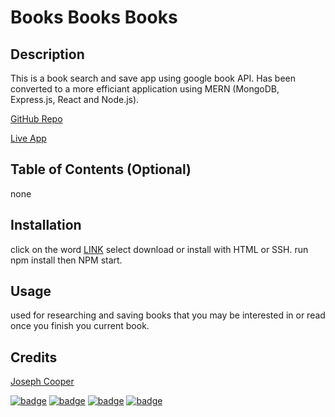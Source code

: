 
  # Books Books Books
  
      
  ## Description 
      
This is a book search and save app using google book API. Has been converted to a more efficiant application using MERN (MongoDB, Express.js, React and Node.js).
      
  [GitHub Repo](https://github.com/JosephJamesCoop/books-books-books)
      
   [Live App](https://protected-brushlands-50335.herokuapp.com/)
      
  ## Table of Contents (Optional)
      
  none
      
      
  ## Installation
      
  click on the word [LINK](https://github.com/JosephJamesCoop/books-books-books) select download or install with HTML or SSH. run npm install then NPM start.
      
  ## Usage 
      
  used for researching and saving books that you may be interested in or read once you finish you current book.
      
  ## Credits
      
  [Joseph Cooper](https://github.com/JosephJamesCoop) 
  
   [![badge](https://img.shields.io/badge/M-MongoDB-red)]() 
     [![badge](https://img.shields.io/badge/E-Express.js-yellow)]()   [![badge](https://img.shields.io/badge/R-React-green)]()   [![badge](https://img.shields.io/badge/N-Node.js-blue)]() 
      
      

      

   
      
